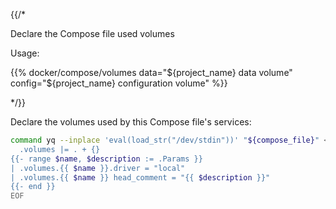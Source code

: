 {{/*

Declare the Compose file used volumes

Usage:

{{% docker/compose/volumes
  data="${project_name} data volume"
  config="${project_name} configuration volume"
%}}

*/}}

Declare the volumes used by this Compose file's services:

```bash
command yq --inplace 'eval(load_str("/dev/stdin"))' "${compose_file}" <<EOF
  .volumes |= . + {}
{{- range $name, $description := .Params }}
| .volumes.{{ $name }}.driver = "local"
| .volumes.{{ $name }} head_comment = "{{ $description }}"
{{- end }}
EOF
```
